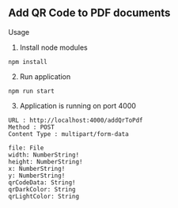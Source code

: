 ## Add QR Code to PDF documents

Usage

1. Install node modules

```
npm install
```

2. Run application
```
npm run start
```


3. Application is running on port 4000

```
URL : http://localhost:4000/addQrToPdf
Method : POST
Content Type : multipart/form-data

file: File
width: NumberString!
height: NumberString!
x: NumberString!
y: NumberString!
qrCodeData: String!
qrDarkColor: String
qrLightColor: String
```
